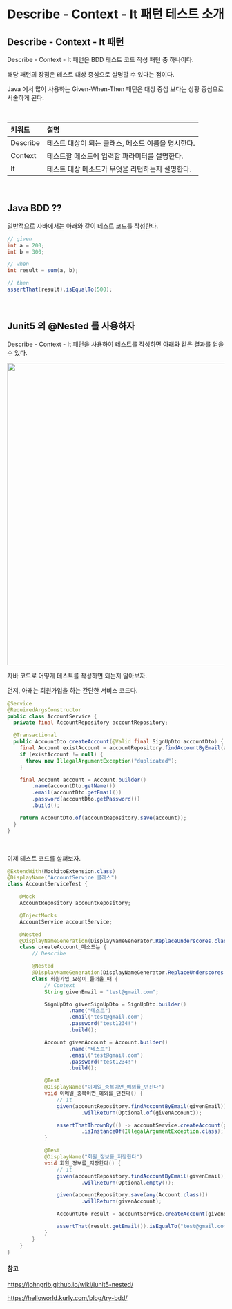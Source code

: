 # Describe - Context - It 패턴 테스트 소개
## Describe - Context - It 패턴
Describe - Context - It 패턴은 BDD 테스트 코드 작성 패턴 중 하나이다.

해당 패턴의 장점은 테스트 대상 중심으로 설명할 수 있다는 점이다.

Java 에서 많이 사용하는 Given-When-Then 패턴은 대상 중심 보다는 상황 중심으로 서술하게 된다.

<br>

| 키워드      | 설명                                     |
|:---------|:---------------------------------------|
| Describe | 테스트 대상이 되는 클래스, 메소드 이름을 명시한다.          |
| Context  | 테스트할 메소드에 입력할 파라미터를 설명한다.              |
| It       | 테스트 대상 메소드가 무엇을 리턴하는지 설명한다.            |

<br>

## Java BDD ??
일반적으로 자바에서는 아래와 같이 테스트 코드를 작성한다.

```java
// given
int a = 200;
int b = 300;

// when
int result = sum(a, b);

// then
assertThat(result).isEqualTo(500);
```

<br>

## Junit5 의 @Nested 를 사용하자
Describe - Context - It 패턴을 사용하여 테스트를 작성하면 아래와 같은 결과를 얻을 수 있다.

<img width="700" src="https://user-images.githubusercontent.com/60383031/163583897-f494ca8a-c7f3-4a58-9c59-5cc4552979d2.png">


자바 코드로 어떻게 테스트를 작성하면 되는지 알아보자.

먼저, 아래는 회원가입을 하는 간단한 서비스 코드다.

```java
@Service
@RequiredArgsConstructor
public class AccountService {
  private final AccountRepository accountRepository;

  @Transactional
  public AccountDto createAccount(@Valid final SignUpDto accountDto) {
    final Account existAccount = accountRepository.findAccountByEmail(accountDto.getEmail()).orElse(null);
    if (existAccount != null) {
      throw new IllegalArgumentException("duplicated");
    }

    final Account account = Account.builder()
        .name(accountDto.getName())
        .email(accountDto.getEmail())
        .password(accountDto.getPassword())
        .build();

    return AccountDto.of(accountRepository.save(account));
  }
}
```

<br>

이제 테스트 코드를 살펴보자.

```java
@ExtendWith(MockitoExtension.class)
@DisplayName("AccountService 클래스")
class AccountServiceTest {

    @Mock
    AccountRepository accountRepository;

    @InjectMocks
    AccountService accountService;

    @Nested
    @DisplayNameGeneration(DisplayNameGenerator.ReplaceUnderscores.class)
    class createAccount_메소드는 {
        // Describe

        @Nested
        @DisplayNameGeneration(DisplayNameGenerator.ReplaceUnderscores.class)
        class 회원가입_요청이_들어올_때 {
            // Context
            String givenEmail = "test@gmail.com";

            SignUpDto givenSignUpDto = SignUpDto.builder()
                    .name("테스트")
                    .email("test@gmail.com")
                    .password("test1234!")
                    .build();

            Account givenAccount = Account.builder()
                    .name("테스트")
                    .email("test@gmail.com")
                    .password("test1234!")
                    .build();

            @Test
            @DisplayName("이메일_중복이면_예외를_던진다")
            void 이메일_중복이면_예외를_던진다() {
                // it
                given(accountRepository.findAccountByEmail(givenEmail))
                        .willReturn(Optional.of(givenAccount));

                assertThatThrownBy(() -> accountService.createAccount(givenSignUpDto))
                        .isInstanceOf(IllegalArgumentException.class);
            }

            @Test
            @DisplayName("회원_정보를_저장한다")
            void 회원_정보를_저장한다() {
                // it
                given(accountRepository.findAccountByEmail(givenEmail))
                        .willReturn(Optional.empty());

                given(accountRepository.save(any(Account.class)))
                        .willReturn(givenAccount);

                AccountDto result = accountService.createAccount(givenSignUpDto);

                assertThat(result.getEmail()).isEqualTo("test@gmail.com");
            }
        }
    }
}
```

#### 참고
https://johngrib.github.io/wiki/junit5-nested/

https://helloworld.kurly.com/blog/try-bdd/
